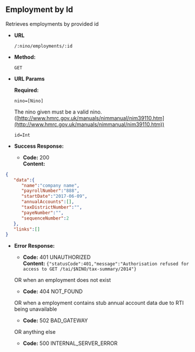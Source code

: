 Employment by Id
----------------
  Retrieves employments by provided id

* **URL**

  `/:nino/employments/:id`

* **Method:**

  `GET`

*  **URL Params**

   **Required:**

   `nino=[Nino]`

   The nino given must be a valid nino. ([http://www.hmrc.gov.uk/manuals/nimmanual/nim39110.htm](http://www.hmrc.gov.uk/manuals/nimmanual/nim39110.htm))

   `id=Int`

* **Success Response:**

  * **Code:** 200 <br />
    **Content:**

```json
{
   "data":{
      "name":"company name",
      "payrollNumber":"888",
      "startDate":"2017-06-09",
      "annualAccounts":[],
      "taxDistrictNumber":"",
      "payeNumber":"",
      "sequenceNumber":2
   },
   "links":[]
}
```

* **Error Response:**

  * **Code:** 401 UNAUTHORIZED <br />
    **Content:** `{"statusCode":401,"message":"Authorisation refused for access to GET /tai/$NINO/tax-summary/2014"}`

  OR when an employment does not exist

  * **Code:** 404 NOT_FOUND <br />

  OR when a employment contains stub annual account data due to RTI being unavailable

  * **Code:** 502 BAD_GATEWAY <br />

  OR anything else

  * **Code:** 500 INTERNAL_SERVER_ERROR <br />


